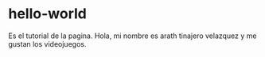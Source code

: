 # hello-world
Es el tutorial de la pagina.
Hola, mi nombre es arath tinajero velazquez y me gustan los videojuegos.

